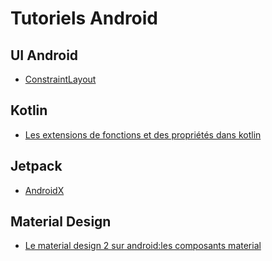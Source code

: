 # Tutoriels Android

## UI Android
- [ConstraintLayout](https://androidtutos.com/constraintlayout/)
## Kotlin
- [Les extensions de fonctions et des propriétés dans kotlin](https://androidtutos.com/extension-des-fonctions-et-des-proprietes-dans-kotlin/)
## Jetpack
- [AndroidX](https://androidtutos.com/androidx/)
## Material Design
- [Le material design 2 sur android:les composants material](https://androidtutos.com/le-material-design-2-sur-android/)
